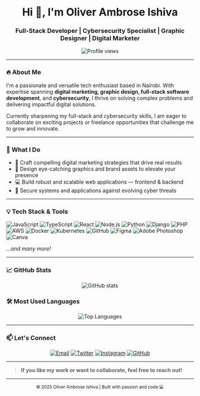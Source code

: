 <h1 align="center">Hi 👋, I'm Oliver Ambrose Ishiva</h1>
<h3 align="center">Full-Stack Developer | Cybersecurity Specialist | Graphic Designer | Digital Marketer</h3>

<p align="center">
  <img src="https://komarev.com/ghpvc/?username=ishivaoliver&label=Profile%20Views&color=0e75b6&style=flat" alt="Profile views" />
</p>

---

### 🔥 About Me

I'm a passionate and versatile tech enthusiast based in Nairobi. With expertise spanning **digital marketing, graphic design, full-stack software development**, and **cybersecurity**, I thrive on solving complex problems and delivering impactful digital solutions.

Currently sharpening my full-stack and cybersecurity skills, I am eager to collaborate on exciting projects or freelance opportunities that challenge me to grow and innovate.

---

### 🚀 What I Do

- 🎯 Craft compelling digital marketing strategies that drive real results  
- 🎨 Design eye-catching graphics and brand assets to elevate your presence  
- 💻 Build robust and scalable web applications — frontend & backend  
- 🔐 Secure systems and applications against evolving cyber threats

---

### 💡 Tech Stack & Tools

![JavaScript](https://img.shields.io/badge/JavaScript-F7DF1E?style=for-the-badge&logo=javascript&logoColor=black)
![TypeScript](https://img.shields.io/badge/TypeScript-3178C6?style=for-the-badge&logo=typescript&logoColor=white)
![React](https://img.shields.io/badge/React-61DAFB?style=for-the-badge&logo=react&logoColor=black)
![Node.js](https://img.shields.io/badge/Node.js-339933?style=for-the-badge&logo=node.js&logoColor=white)
![Python](https://img.shields.io/badge/Python-3776AB?style=for-the-badge&logo=python&logoColor=white)
![Django](https://img.shields.io/badge/Django-092E20?style=for-the-badge&logo=django&logoColor=white)
![PHP](https://img.shields.io/badge/PHP-777BB4?style=for-the-badge&logo=php&logoColor=white)
![AWS](https://img.shields.io/badge/AWS-232F3E?style=for-the-badge&logo=amazonaws&logoColor=white)
![Docker](https://img.shields.io/badge/Docker-2496ED?style=for-the-badge&logo=docker&logoColor=white)
![Kubernetes](https://img.shields.io/badge/Kubernetes-326CE5?style=for-the-badge&logo=kubernetes&logoColor=white)
![GitHub](https://img.shields.io/badge/GitHub-181717?style=for-the-badge&logo=github&logoColor=white)
![Figma](https://img.shields.io/badge/Figma-F24E1E?style=for-the-badge&logo=figma&logoColor=white)
![Adobe Photoshop](https://img.shields.io/badge/Adobe%20Photoshop-31A8FF?style=for-the-badge&logo=adobephotoshop&logoColor=white)
![Canva](https://img.shields.io/badge/Canva-00C4CC?style=for-the-badge&logo=canva&logoColor=white)

*...and many more!*

---

### 📈 GitHub Stats

<p align="center">
  <img src="https://github-readme-stats.vercel.app/api?username=ishivaoliver&theme=merko&show_icons=true" alt="GitHub stats" />
</p>

### 🛠️ Most Used Languages

<p align="center">
  <img src="https://github-readme-stats.vercel.app/api/top-langs/?username=ishivaoliver&layout=compact&theme=merko" alt="Top Languages" />
</p>

---

### 📫 Let's Connect

<p align="center">
  <a href="mailto:ishivaoliver@gmail.com" title="Email"><img src="https://img.shields.io/badge/Email-D14836?logo=gmail&style=for-the-badge&logoColor=white" alt="Email" /></a>
  <a href="https://twitter.com/oliverambrose11" target="_blank" title="Twitter"><img src="https://img.shields.io/badge/Twitter-1DA1F2?logo=twitter&style=for-the-badge&logoColor=white" alt="Twitter" /></a>
  <a href="https://instagram.com/oliver_ishiva" target="_blank" title="Instagram"><img src="https://img.shields.io/badge/Instagram-E4405F?logo=instagram&style=for-the-badge&logoColor=white" alt="Instagram" /></a>
  <a href="https://github.com/ishivaoliver" target="_blank" title="GitHub"><img src="https://img.shields.io/badge/GitHub-181717?logo=github&style=for-the-badge&logoColor=white" alt="GitHub" /></a>
</p>

---

> **If you like my work or want to collaborate, feel free to reach out!**

---

<p align="center">
  <sub>© 2025 Oliver Ambrose Ishiva | Built with passion and code 💻</sub>
</p>
